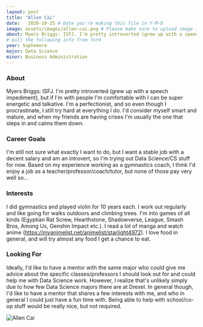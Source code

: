 ```yaml
---
layout: post
title: "Allen Cai"
date:   2020-10-25 # Date you're making this file in Y-M-D
image: assets/images/allen-cai.png # Please make sure to upload image in /assets/images/fname-lastname.ext format 
about: Myers Briggs: ISFJ. I'm pretty introverted (grew up with a speech impediment), but if I'm with people I'm comfortable with I can be super energetic and talkative. I'm a perfectionist, and so even though I procrastinate, I still try hard at everything I do. I'd consider myself smart and mature, and when my friends are having crises I'm usually the one that steps in and calms them down. # "Briefly describe yourself"
# pull the following info from form
year: Sophomore
major: Data Science
minor: Business Administration
---
```


### About

Myers Briggs: ISFJ. I'm pretty introverted (grew up with a speech impediment), but if I'm with people I'm comfortable with I can be super energetic and talkative. I'm a perfectionist, and so even though I procrastinate, I still try hard at everything I do. I'd consider myself smart and mature, and when my friends are having crises I'm usually the one that steps in and calms them down.

### Career Goals

I'm still not sure what exactly I want to do, but I want a stable job with a decent salary and am an introvert, so I'm trying out Data Science/CS stuff for now. Based on my experience working as a gymnastics coach, I think I'd enjoy a job as a teacher/professor/coach/tutor, but none of those pay very well so...

### Interests

I did gymnastics and played violin for 10 years each. I work out regularly and like going for walks outdoors and climbing trees. I'm into games of all kinds (Egyptian Rat Screw, Hearthstone, Shadowverse, League, Smash Bros, Among Us, Genshin Impact etc.). I read a lot of manga and watch anime (https://myanimelist.net/animelist/starlight4972). I love food in general, and will try almost any food I get a chance to eat.

### Looking For

Ideally, I'd like to have a mentor with the same major who could give me advice about the specific classes/professors I should look out for and could help me with Data Science work. However, I realize that's unlikely simply due to how few Data Science majors there are at Drexel. In general though, I'd like to have a mentor that shares a few interests with me, and who in general I could just have a fun time with. Being able to help with school/co-op stuff would be really nice, but not required.

<div class="text-center my-5">
    <img src="{{ "assets/images/allen-cai.png" | absolute_url }}" alt="Allen Cai" class="rounded post-img" />
</div>
